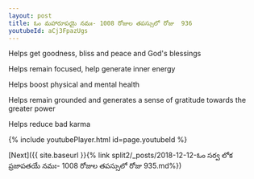 ```yaml
---
layout: post
title: ఓం మహారూపయై నమః- 1008 రోజుల తపస్సులో రోజు  936
youtubeId: aCj3FpazUgs
---
```

 
 
Helps get goodness, bliss and peace and God's blessings
 
Helps remain focused, help generate inner energy 
 
Helps boost physical and mental health 
 
Helps remain grounded and generates a sense of gratitude towards the greater power 
 
Helps reduce bad karma
 
 
 
 


{% include youtubePlayer.html id=page.youtubeId %}
 
[Next]({{ site.baseurl }}{% link  split2/_posts/2018-12-12-ఓం సర్వ లోక ప్రజాపతయే నమః- 1008 రోజుల తపస్సులో రోజు  935.md%})
 
